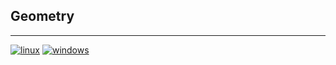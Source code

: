 ## Geometry

---

[![linux](https://github.com/timow-gh/Geometry/actions/workflows/linux.yml/badge.svg?branch=main)](https://github.com/timow-gh/Geometry/actions/workflows/linux.yml)
[![windows](https://github.com/timow-gh/Geometry/actions/workflows/windows.yml/badge.svg?branch=main)](https://github.com/timow-gh/Geometry/actions/workflows/windows.yml)
